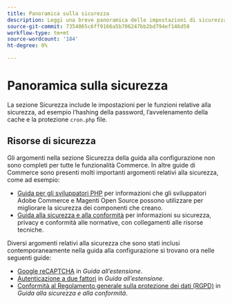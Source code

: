 ```yaml
---
title: Panoramica sulla sicurezza
description: Leggi una breve panoramica delle impostazioni di sicurezza per l’applicazione Adobe Commerce e Magenti Open Source.
source-git-commit: 7354065c6ff9166a5b706247bb2bd794ef146d50
workflow-type: tm+mt
source-wordcount: '184'
ht-degree: 0%

---
```



# Panoramica sulla sicurezza

La sezione Sicurezza include le impostazioni per le funzioni relative alla sicurezza, ad esempio l’hashing della password, l’avvelenamento della cache e la protezione `cron.php` file.

## Risorse di sicurezza

Gli argomenti nella sezione Sicurezza della guida alla configurazione non sono completi per tutte le funzionalità Commerce. In altre guide di Commerce sono presenti molti importanti argomenti relativi alla sicurezza, come ad esempio:

- [Guida per gli sviluppatori PHP](https://developer.adobe.com/commerce/php/development/security/) per informazioni che gli sviluppatori Adobe Commerce e Magenti Open Source possono utilizzare per migliorare la sicurezza dei componenti che creano.
- [Guida alla sicurezza e alla conformità](https://devdocs.magento.com/security/security-and-compliance.html) per informazioni su sicurezza, privacy e conformità alle normative, con collegamenti alle risorse tecniche.

Diversi argomenti relativi alla sicurezza che sono stati inclusi contemporaneamente nella guida alla configurazione si trovano ora nelle seguenti guide:

- [Google reCAPTCHA](https://devdocs.magento.com/guides/v2.4/security/google-recaptcha.html) in _Guida all’estensione_.
- [Autenticazione a due fattori](https://devdocs.magento.com/guides/v2.4/security/two-factor-authentication.html) in _Guida all’estensione_.
- [Conformità al Regolamento generale sulla protezione dei dati (RGPD)](https://devdocs.magento.com/compliance/privacy/gdpr.html) in _Guida alla sicurezza e alla conformità_.
